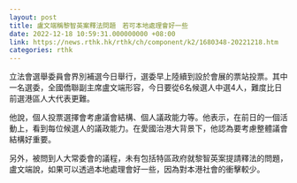 ```yaml
---
layout: post
title: 盧文端稱黎智英案釋法問題　若可本地處理會好一些
date: 2022-12-18 10:59:31.000000000 +08:00
link: https://news.rthk.hk/rthk/ch/component/k2/1680348-20221218.htm
categories: rthk
---
```


立法會選舉委員會界別補選今日舉行，選委早上陸續到設於會展的票站投票。其中一名選委，全國僑聯副主席盧文端形容，今日要從6名候選人中選4人，難度比日前選港區人大代表更難。

他說，個人投票選擇會考慮議會結構、個人議政能力等。他表示，在前日的一個活動上，看到每位候選人的議政能力。在愛國治港大背景下，他認為要考慮整體議會結構好重要。

另外，被問到人大常委會的議程，未有包括特區政府就黎智英案提請釋法的問題，盧文端說，如果可以透過本地處理會好一些，因為對本港社會的衝擊較少。
